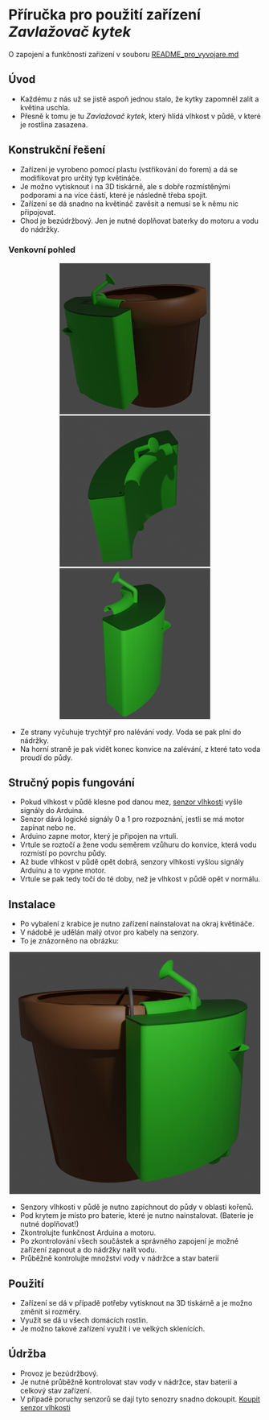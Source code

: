 # Příručka pro použití zařízení _Zavlažovač kytek_
O zapojení a funkčnosti zařízení v souboru [README_pro_vyvojare.md](README_pro_vyvojare.md)
## Úvod
- Každému z nás už se jistě aspoň jednou stalo, že kytky zapomněl zalít a květina uschla.
- Přesně k tomu je tu _Zavlažovač kytek_, který hlídá vlhkost v půdě, v které je rostlina zasazena.

## Konstrukční řešení
- Zařízení je vyrobeno pomocí plastu (vstřikování do forem) a dá se modifikovat pro určitý typ květináče.
- Je možno vytisknout i na 3D tiskárně, ale s dobře rozmístěnými podporami a na více částí, které je následně třeba spojit. 
- Zařízení se dá snadno na květináč zavěsit a nemusí se k němu nic připojovat.
- Chod je bezúdržbový. Jen je nutné doplňovat baterky do motoru a vodu do nádržky.

### Venkovní pohled
<p align="center">
    <img src="pictures/pozice0.png" width="300"/> <img src="pictures/pozice1.png"  width="300"/> <img src="pictures/pozice2.png" width="300"/>
</p>

- Ze strany vyčuhuje trychtýř pro nalévání vody. Voda se pak plní do nádržky.
- Na horní straně je pak vidět konec konvice na zalévání, z které tato voda proudí do půdy.

## Stručný popis fungování
- Pokud vlhkost v půdě klesne pod danou mez, [senzor vlhkosti](https://www.laskarduino.cz/arduino-senzor-vlhkosti-pudy/) vyšle signály do Arduina.
- Senzor dává logické signály 0 a 1 pro rozpoznání, jestli se má motor zapínat nebo ne.
- Arduino zapne motor, který je připojen na vrtuli.
- Vrtule se roztočí a žene vodu seměrem vzůhuru do konvice, která vodu rozmístí po povrchu půdy.
- Až bude vlhkost v půdě opět dobrá, senzory vlhkosti vyšlou signály Arduinu a to vypne motor.
- Vrtule se pak tedy točí do té doby, než je vlhkost v půdě opět v normálu.

## Instalace
- Po vybalení z krabice je nutno zařízení nainstalovat na okraj květináče.
- V nádobě je udělán malý otvor pro kabely na senzory. 
- To je znázorněno na obrázku:
<p align="center">
    <img src="pictures/pozice10.png"  width="500"/> 
</p>

- Senzory vlhkosti v půdě je nutno zapíchnout do půdy v oblasti kořenů.
- Pod krytem je místo pro baterie, které je nutno nainstalovat. (Baterie je nutné doplňovat!)
- Zkontrolujte funkčnost Arduina a motoru.
- Po zkontrolování všech součástek a správného zapojení je možné zařízení zapnout a do nádržky nalít vodu.
- Průběžně kontrolujte množství vody v nádržce a stav baterií

## Použití
- Zařízení se dá v případě potřeby vytisknout na 3D tiskárně a je možno změnit si rozměry.
- Využít se dá u všech domácích rostlin.
- Je možno takové zařízení využít i ve velkých sklenících.

## Údržba
- Provoz je bezúdržbový.
- Je nutné průběžně kontrolovat stav vody v nádržce, stav baterií a celkový stav zařízení.
- V případě poruchy senzorů se dají tyto senozry snadno dokoupit. [Koupit senzor vlhkosti](https://www.laskarduino.cz/arduino-senzor-vlhkosti-pudy/)

